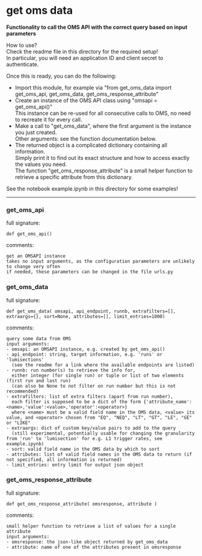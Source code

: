 # get oms data  
  
**Functionality to call the OMS API with the correct query based on input parameters**  

How to use?  
Check the readme file in this directory for the required setup!  
In particular, you will need an application ID and client secret to authenticate.  

Once this is ready, you can do the following:  
- Import this module, for example via "from get_oms_data import get_oms_api, get_oms_data, get_oms_response_attribute"
- Create an instance of the OMS API class using "omsapi = get_oms_api()"  
  This instance can be re-used for all consecutive calls to OMS, no need to recreate it for every call.
- Make a call to "get_oms_data", where the first argument is the instance you just created.  
  Other arguments: see the function documentation below.
- The returned object is a complicated dictionary containing all information.  
  Simply print it to find out its exact structure and how to access exactly the values you need.  
  The function "get_oms_response_attribute" is a small helper function to retrieve a specific attribute from this dictionary.
  
See the notebook example.ipynb in this directory for some examples!
- - -
  
  
### get\_oms\_api  
full signature:  
```text  
def get_oms_api()  
```  
comments:  
```text  
get an OMSAPI instance  
takes no input arguments, as the configuration parameters are unlikely to change very often  
if needed, these parameters can be changed in the file urls.py  
```  
  
  
### get\_oms\_data  
full signature:  
```text  
def get_oms_data( omsapi, api_endpoint, runnb, extrafilters=[], extraargs={}, sort=None, attributes=[], limit_entries=1000)  
```  
comments:  
```text  
query some data from OMS  
input arguments:  
- omsapi: an OMSAPI instance, e.g. created by get_oms_api()  
- api_endpoint: string, target information, e.g. 'runs' or 'lumisections'  
  (see the readme for a link where the available endpoints are listed)  
- runnb: run number(s) to retrieve the info for,  
  either integer (for single run) or tuple or list of two elements (first run and last run)  
  (can also be None to not filter on run number but this is not recommended)  
- extrafilters: list of extra filters (apart from run number),  
  each filter is supposed to be a dict of the form {'attribute_name':<name>,'value':<value>,'operator':<operator>}  
  where <name> must be a valid field name in the OMS data, <value> its value, and <operator> chosen from "EQ", "NEQ", "LT", "GT", "LE", "GE" or "LIKE"  
- extraargs: dict of custom key/value pairs to add to the query  
  (still experimental, potentially usable for changing the granularity from 'run' to 'lumisection' for e.g. L1 trigger rates, see example.ipynb)  
- sort: valid field name in the OMS data by which to sort  
- attributes: list of valid field names in the OMS data to return (if not specified, all information is returned)  
- limit_entries: entry limit for output json object  
```  
  
  
### get\_oms\_response\_attribute  
full signature:  
```text  
def get_oms_response_attribute( omsresponse, attribute )  
```  
comments:  
```text  
small helper function to retrieve a list of values for a single attribute  
input arguments:  
- omsresponse: the json-like object returned by get_oms_data  
- attribute: name of one of the attributes present in omsresponse  
```  
  
  

